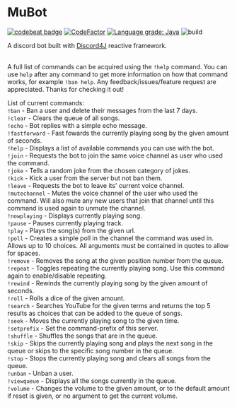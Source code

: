 # MuBot
[![codebeat badge](https://codebeat.co/badges/873a6429-f29d-4fb1-8e21-064723b5fd3d)](https://codebeat.co/projects/github-com-reptar25-mubot-dev)
[![CodeFactor](https://www.codefactor.io/repository/github/reptar25/mubot/badge)](https://www.codefactor.io/repository/github/reptar25/mubot)
[![Language grade: Java](https://img.shields.io/lgtm/grade/java/g/reptar25/MuBot.svg?logo=lgtm&logoWidth=18)](https://lgtm.com/projects/g/reptar25/MuBot/context:java)
![build](https://github.com/reptar25/MuBot/workflows/build/badge.svg)

A discord bot built with <a href="https://github.com/Discord4J/Discord4J">Discord4J</a> reactive framework.<br/><br/>

A full list of commands can be acquired using the `!help` command. 
You can use `help` after any command to get more information on how that command works, for example `!ban help`. Any feedback/issues/feature request are appreciated. 
Thanks for checking it out!

List of current commands:<br/>
`!ban` - Ban a user and delete their messages from the last 7 days.<br/>
`!clear` - Clears the queue of all songs.<br/>
`!echo` - Bot replies with a simple echo message.<br/>
`!fastforward` - Fast fowards the currently playing song by the given amount of seconds.<br/>
`!help` - Displays a list of available commands you can use with the bot.<br/>
`!join` - Requests the bot to join the same voice channel as user who used the command.<br/>
`!joke` - Tells a random joke from the chosen category of jokes.<br/>
`!kick` - Kick a user from the server but not ban them.<br/>
`!leave` - Requests the bot to leave its' current voice channel.<br/>
`!mutechannel` - Mutes the voice channel of the user who used the command. Will also mute any new users that join that channel until this command is used again to unmute the channel.<br/>
`!nowplaying` - Displays currently playing song.<br/>
`!pause` - Pauses currently playing track.<br/>
`!play` - Plays the song(s) from the given url.<br/>
`!poll` - Creates a simple poll in the channel the command was used in. Allows up to 10 choices. All arguments must be contained in quotes to allow for spaces.<br/>
`!remove` - Removes the song at the given position number from the queue.<br/>
`!repeat` - Toggles repeating the currently playing song. Use this command again to enable/disable repeating.<br/>
`!rewind` - Rewinds the currently playing song by the given amount of seconds.<br/>
`!roll` - Rolls a dice of the given amount.<br/>
`!search` - Searches YouTube for the given terms and returns the top 5 results as choices that can be added to the queue of songs.<br/>
`!seek` - Moves the currently playing song to the given time.<br/>
`!setprefix` - Set the command-prefix of this server.<br/>
`!shuffle` - Shuffles the songs that are in the queue.<br/>
`!skip` - Skips the currently playing song and plays the next song in the queue or skips to the specific song number in the queue.<br/>
`!stop` - Stops the currently playing song and clears all songs from the queue.<br/>
`!unban` - Unban a user.<br/>
`!viewqueue` - Displays all the songs currently in the queue.<br/>
`!volume` - Changes the volume to the given amount, or to the default amount if reset is given, or no argument to get the current volume.<br/>